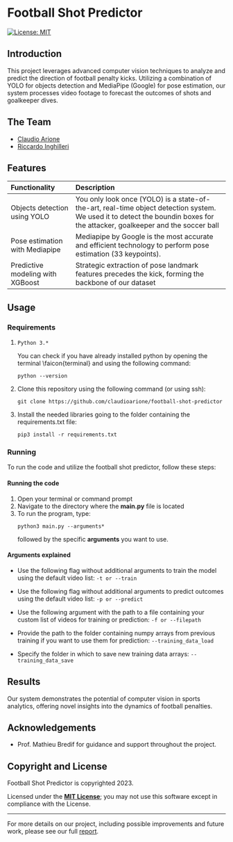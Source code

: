 # Football Shot Predictor
[![License: MIT][license-image]][license]
## Introduction
This project leverages advanced computer vision techniques to analyze and predict the direction of football penalty kicks. Utilizing a combination of YOLO for objects detection and MediaPipe (Google) for pose estimation, our system processes video footage to forecast the outcomes of shots and goalkeeper dives.

## The Team
- [Claudio Arione](https://github.com/claudioarione)
- [Riccardo Inghilleri](https://github.com/riccardoinghilleri)

## Features

| Functionality                    | Description                                                                                                                                                                 |
|:---------------------------------|:----------------------------------------------------------------------------------------------------------------------------------------------------------------------------|
| Objects detection using YOLO     | You only look once (YOLO) is a state-of-the-art, real-time object detection system. We used it to detect the boundin boxes for the attacker, goalkeeper and the soccer ball |
| Pose estimation with Mediapipe   | Mediapipe by Google is the most accurate and efficient technology to perform pose estimation (33 keypoints).                                                                |
| Predictive modeling with XGBoost | Strategic extraction of pose landmark features precedes the kick, forming the backbone of our dataset                                                                       |

## Usage

### Requirements
1. `Python 3.*` 
   
   You can check if you have already installed python by opening the terminal \faicon{terminal} and using the following command:
   ```shell
   python --version
   ```
2. Clone this repository using the following command (or using ssh):
   ```shell
   git clone https://github.com/claudioarione/football-shot-predictor
   ```
3. Install the needed libraries going to the folder containing the requirements.txt file:
   ```shell
   pip3 install -r requirements.txt
   ```

### Running
To run the code and utilize the football shot predictor, follow these steps:
#### Running the code
1. Open your terminal or command prompt
2. Navigate to the directory where the **main.py** file is located
3. To run the program, type:
   ```shell
   python3 main.py --arguments*
   ```
   followed by the specific **arguments** you want to use.
#### Arguments explained
- Use the following flag without additional arguments to train the model using the default video list:
`-t or --train`

- Use the following flag without additional arguments to predict outcomes using the default video list:
`-p or --predict`

- Use the following argument with the path to a file containing your custom list of videos for training or prediction:
`-f or --filepath`

- Provide the path to the folder containing numpy arrays from previous training if you want to use them for prediction:
`--training_data_load`

- Specify the folder in which to save new training data arrays:
`--training_data_save`

## Results
Our system demonstrates the potential of computer vision in sports analytics, offering novel insights into the dynamics of football penalties.

## Acknowledgements
- Prof. Mathieu Bredif for guidance and support throughout the project.

## Copyright and License

Football Shot Predictor is copyrighted 2023.

Licensed under the **[MIT License][license]**;
you may not use this software except in compliance with the License.

[license]: https://github.com/claudioarione/football-shot-predictor/blob/master/LICENSE
[license-image]: https://img.shields.io/badge/License-MIT-blue.svg

---

For more details on our project, including possible improvements and future work, please see our full [report](https://github.com/claudioarione/football-shot-predictor/blob/master/documentation/report.pdf).


